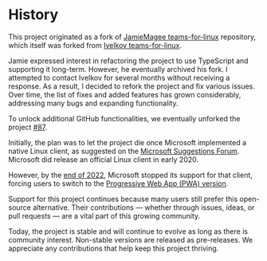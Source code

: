 # History

This project originated as a fork of
[JamieMagee teams-for-linux](https://github.com/JamieMagee/teams-for-linux)
repository, which itself was forked from
[Ivelkov teams-for-linux](https://github.com/ivelkov/teams-for-linux).

Jamie expressed interest in refactoring the project to use TypeScript and
supporting it long-term. However, he eventually archived his fork. I attempted
to contact Ivelkov for several months without receiving a response. As a result,
I decided to refork the project and fix various issues. Over time, the list of
fixes and added features has grown considerably, addressing many bugs and
expanding functionality.

To unlock additional GitHub functionalities, we eventually unforked the project
[#87](https://github.com/IsmaelMartinez/teams-for-linux/issues/87).

Initially, the plan was to let the project die once Microsoft implemented a
native Linux client, as suggested on the
[Microsoft Suggestions Forum](https://microsoftteams.uservoice.com/forums/555103-public/suggestions/16911565-linux-client).
Microsoft did release an official Linux client in early 2020.

However, by the
[end of 2022](https://learn.microsoft.com/en-us/answers/questions/1791839/where-is-teams-for-linux),
Microsoft stopped its support for that client, forcing users to switch to the
[Progressive Web App (PWA) version](https://techcommunity.microsoft.com/blog/microsoftteamsblog/microsoft-teams-progressive-web-app-now-available-on-linux/3669846).

Support for this project continues because many users still prefer this
open-source alternative. Their contributions — whether through issues, ideas, or
pull requests — are a vital part of this growing community.

Today, the project is stable and will continue to evolve as long as there is
community interest. Non-stable versions are released as pre-releases. We
appreciate any contributions that help keep this project thriving.

